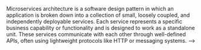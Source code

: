 <!-- Namaste React -->


<!-- Monolithic architecture -->
<!-- Monolithic architecture is a software design pattern in which an application's components  are tightly interconnected and interdependent, forming a single, unified codebase. In a monolithic architecture, the entire application, including its user interface, business logic, and data management, is built as a single, self-contained unit.

Key characteristics of a monolithic architecture include:

1)Single Codebase: The entire application is developed and maintained within a single code repository. All features and functionalities are contained within this codebase.
2)Monolithic architectures were popular in the early days of software development due to their simplicity and ease of development. However, as applications grew larger and more complex, maintaining and scaling monolithic applications became increasingly challenging. This led to the emergence of more modular and scalable architectures, such as microservices and serverless architectures, which aim to address the limitations of monolithic architectures.



<!-- Microservices architecture -->
Microservices architecture is a software design pattern in which an application is broken down into a collection of small, loosely coupled, and independently deployable services. Each service represents a specific business capability or functionality and is designed to work as a standalone unit. These services communicate with each other through well-defined APIs, often using lightweight protocols like HTTP or messaging systems. -->